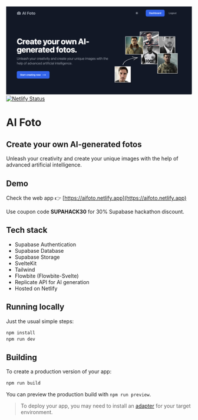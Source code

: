 ![Screenshot](./screenshot.png)
[![Netlify Status](https://api.netlify.com/api/v1/badges/8831d402-d51a-45e7-b86a-c6c953156a16/deploy-status)](https://app.netlify.com/sites/aifoto/deploys)

# AI Foto

## Create your own AI-generated fotos

Unleash your creativity and create your unique images with the help of advanced artificial intelligence.

## Demo

Check the web app 👉
[https://aifoto.netlify.app](https://aifoto.netlify.app)

Use coupon code **SUPAHACK30** for 30% Supabase hackathon discount.

## Tech stack

- Supabase Authentication
- Supabase Database
- Supabase Storage
- SvelteKit
- Tailwind
- Flowbite (Flowbite-Svelte)
- Replicate API for AI generation
- Hosted on Netlify

## Running locally

Just the usual simple steps:

```bash
npm install
npm run dev
```

## Building

To create a production version of your app:

```bash
npm run build
```

You can preview the production build with `npm run preview`.

> To deploy your app, you may need to install an [adapter](https://kit.svelte.dev/docs/adapters) for your target environment.

